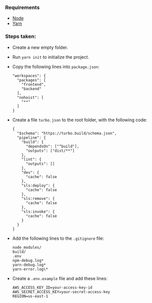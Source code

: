 ### Requirements

- [Node](https://nodejs.org/en)
- [Yarn](https://classic.yarnpkg.com/lang/en/docs/install/#mac-stable)

### Steps taken:

- Create a new empty folder.
- Run `yarn init` to initialize the project.
- Copy the following lines into `package.json`:
  ```
  "workspaces": {
    "packages": [
      "frontend",
      "backend"
    ],
    "nohoist": [
      "**"
    ]
  }
  ```
- Create a file `turbo.json` to the root folder, with the following code:

  ```
  {
    "$schema": "https://turbo.build/schema.json",
    "pipeline": {
      "build": {
        "dependsOn": ["^build"],
        "outputs": ["dist/**"]
      },
      "lint": {
        "outputs": []
      },
      "dev": {
        "cache": false
      },
      "sls:deploy": {
        "cache": false
      },
      "sls:remove": {
        "cache": false
      },
      "sls:invoke": {
        "cache": false
      }
    }
  }
  ```

- Add the following lines to the `.gitignore` file:

  ```
  node_modules/
  build/
  .env
  npm-debug.log*
  yarn-debug.log*
  yarn-error.log\*
  ```

- Create a `.env.example` file and add these lines:

  ```
  AWS_ACCESS_KEY_ID=your-access-key-id
  AWS_SECRET_ACCESS_KEY=your-secret-access-key
  REGION=us-east-1
  ```
